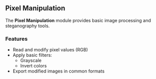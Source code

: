 ## Pixel Manipulation

The **Pixel Manipulation** module provides basic image processing and steganography tools.

### Features
- Read and modify pixel values (RGB)
- Apply basic filters:
  - Grayscale
  - Invert colors
- Export modified images in common formats



